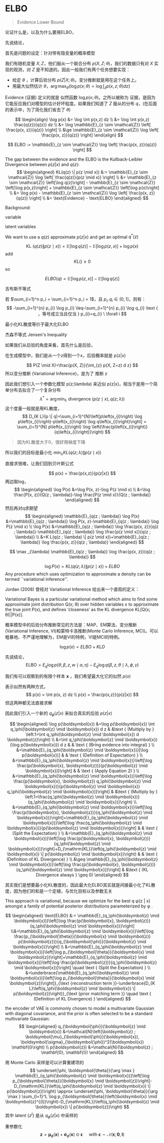 # ELBO

> Evidence Lower Bound

论证什么是，以及为什么要用ELBO，



先说结论，



首先是问题的设定：针对带有隐变量的概率模型

我们有随机变量 $X, Z$，他们服从一个联合分布 $p(X,Z;\theta)$，我们的数据只有对 $X$ 实现的观测，对 $Z$ 是不知道的。因此一般我们有两个任务想要实现：

- 给定 $\theta$ ，计算后验分布 $p(Z|X;\theta)$。变分推断就是用在这个任务上。
- 用最大似然估计 $\theta$，$\arg \max_\theta \{ \log p(x;\theta) = \log \int_z p(x,z;\theta) dz\}$







Evidence (证据) 定义的就是 似然函数 $\log p(x;\theta)$。之所以被称为 证据，是因为它能反应我们对模型的估计好坏程度。如果我们知道了 $Z$ 服从的分布 $q$，(在后面的表示中，为了简化我们省去了 $\theta$)


$$
\begin{align}
\log p(x) 
&= \log \int p(x,z) dz \\
&= \log \int p(x,z) \frac{q(z)}{q(z)} dz \\
&= \log \mathbb{E}_{z \sim \mathcal{Z}} \left[ \frac{p(x, z)}{q(z)} \right] \\
&\ge \mathbb{E}_{z \sim \mathcal{Z}} \log \left[ \frac{p(x, z)}{q(z)} \right]
\end{align}
$$

$$
ELBO := \mathbb{E}_{z \sim \mathcal{Z}} \log \left[ \frac{p(x, z)}{q(z)} \right]
$$


The gap between the evidence and the ELBO is the Kullback-Leibler Divergence between $p(z|x)$ and $q(z)$:
$$
\begin{aligned}
KL(q(z) \| p(z \mid x)) 
&:= \mathbb{E}_{z \sim \mathcal{Z}} \log \left[ \frac{q(z)}{p(z \mid x)} \right] \\
&= \mathbb{E}_{z \sim \mathcal{Z}} \left[\log q(z)\right] - \mathbb{E}_{z \sim \mathcal{Z}} \left[\log p(x,z)\right] + \mathbb{E}_{z \sim \mathcal{Z}} \left[\log p(x)\right] \\
&= \log p(x) - \mathbb{E}_{z \sim \mathcal{Z}} \log \left[ \frac{p(x, z)}{q(z)} \right] \\
&= \text{Evidence} - \text{ELBO}
\end{aligned}
$$




Background: 

variable 

latent variables





We want to use a $q(z)$ approximate $p(z|x)$ and get an optimal $q^*(z)$


$$
\text{KL }(q(z) \| p(z \mid x)) = \mathbb{E}[\log q (z)] - \mathbb{E}[\log p (z, x)] + \log p(x)
$$
add 
$$
KL() \ge 0
$$
so

$$
ELBO(q) = \mathbb{E}[\log p (z, x)] - \mathbb{E}[\log q (z)]
$$





吉布斯不等式 

若 $\sum_{i=1}^n p_i = \sum_{i=1}^n p_i = 1$，且 $p_i, q_i \in (0, 1]$，则有：
$$
-\sum_{i=1}^{n} p_{i} \log p_{i} \leq-\sum_{i=1}^{n} p_{i} \log q_{i} \text { ，等号成立当且仅当 } p_{i}=q_{i} \ \forall i
$$


最小化KL散度等价于最大化ELBO



杰森不等式 Jensen's Inequality







如果我们从后验的角度来看，首先什么是后验，

在生成模型中，我们是从一个z得到一个x，后验概率就是 p(z|x)


$$
P(Z \mid X)=\frac{p(X, Z)}{\int_{z} p(X, Z=z) d z}
$$
所以变分推断 (Variational Inference)，是为了 推断 z 



因此我们想引入一个参数化模型 p(z;\lambda) 来近似 p(z|x)，相当于是用一个简单分布去拟合了一个复杂分布
$$
\lambda^{*}=\arg \min _{\lambda} \text { divergence }(p(z \mid x), q(z ; \lambda))
$$
这个度量一般就是用KL散度，
$$
D_{K L}(p \| q)=\sum_{i=1}^{N}\left[p\left(x_{i}\right) \log p\left(x_{i}\right)-p\left(x_{i}\right) \log q\left(x_{i}\right)\right] = \sum_{i=1}^{N} p\left(x_{i}\right) \log \left(\frac{p\left(x_{i}\right)}{q\left(x_{i}\right)}\right)
$$

> 因为KL散度大于0，很好用梯度下降



所以我们的目标是最小化 $\min _{\lambda} K L(q(z ; \lambda) \| p(z \mid x))$

直接求很难，让我们回到贝叶斯公式


$$
p(x) = \frac{p(x,z)}{p(z|x)}
$$
两边取log，
$$
\begin{aligned}
\log P(x) &=\log P(x, z)-\log P(z \mid x) \\
&=\log \frac{P(x, z)}{Q(z ; \lambda)}-\log \frac{P(z \mid x)}{Q(z ; \lambda)}
\end{aligned}
$$
然后再对q求期望
$$
\begin{aligned}
\mathbb{E}_{q(z ; \lambda)} \log P(x) &=\mathbb{E}_{q(z ; \lambda)} \log P(x, z)-\mathbb{E}_{q(z ; \lambda)} \log P(z \mid x) \\
\log P(x) &=\mathbb{E}_{q(z ; \lambda)} \log \frac{p(x, z)}{q(z ; \lambda)}-\mathbb{E}_{q(z ; \lambda)} \log \frac{p(z \mid x)}{q(z ; \lambda)} \\
&=K L(q(z ; \lambda) \| p(z \mid x))+\mathbb{E}_{q(z ; \lambda)} \log \frac{p(x, z)}{q(z ; \lambda)}
\end{aligned}
$$

$$
\max _{\lambda} \mathbb{E}_{q(z ; \lambda)} \log \frac{p(x, z)}{q(z ; \lambda)}
$$

$$
\log P(x)=K L(q(z ; \lambda) \| p(z \mid x))+E L B O
$$
Any procedure which uses optimization to approximate a density can be termed ``variational inference''.

Jordan (2008) 曾经对 Variational Inference 给出来一个直观的定义：



Variational Bayes is a particular variational method which aims to find some approximate joint distribution Q(x; θ) over hidden variables x to approximate the true joint P(x), and defines ‘closeness’ as the KL divergence KL[Q(x; θ)||P(x)].



概率模型中的后验分布推断常见的方法是：MAP、EM算法、变分推断(Variational Inference, VI)和蒙特卡洛推断(Monte Carlo Inference, MCI)。可以粗暴地、不严谨地理解为，EM是VI的特例，VI是MCI的特例。


$$
\log p(x)=E L B O+K L D
$$




先说结论，
$$
\text{ELBO} = E_{q} \log p(\theta, \beta, z, w \mid \alpha, \eta)-E_{q} \log q(\beta, z, \theta \mid \lambda, \phi, \gamma)
$$
















我们有可以观察到的有限个样本 $\boldsymbol{x}$ ，我们希望最大化它的似然 $p(x)$

表示似然有两种方式，
$$
p(x) = \int p(x, z) dz
\\
p(x) = \frac{p(x,z)}{p(z|x)}
$$
但这两种都无法直接求解

因此我们引入一个新的 $q_\phi(z|x)$ 来拟合真实的后验 $p(z|x)$ 


$$
\begin{aligned}
\log p(\boldsymbol{x}) &=\log p(\boldsymbol{x}) \int q_\phi(\boldsymbol{z} \mid \boldsymbol{x}) d z & &\text { (Multiply by } \left.1=\int q_\phi(\boldsymbol{z} \mid \boldsymbol{x}) d \boldsymbol{z}\right) \\
&=\int q_\phi(\boldsymbol{z} \mid \boldsymbol{x})(\log p(\boldsymbol{x})) d z & & \text { (Bring evidence into integral) } \\
&=\mathbb{E}_{q_\phi(\boldsymbol{z} \mid \boldsymbol{x})}[\log p(\boldsymbol{x})] & & \text { (Definition of Expectation) } \\
&=\mathbb{E}_{q_\phi(\boldsymbol{z} \mid \boldsymbol{x})}\left[\log \frac{p(\boldsymbol{x}, \boldsymbol{z})}{p(\boldsymbol{z} \mid \boldsymbol{x})}\right] & & \text { (Apply Equation 2) } \\
&=\mathbb{E}_{q_\phi(\boldsymbol{z} \mid \boldsymbol{x})}\left[\log \frac{p(\boldsymbol{x}, \boldsymbol{z}) q_\phi(\boldsymbol{z} \mid \boldsymbol{x})}{p(\boldsymbol{z} \mid \boldsymbol{x}) q_\phi(\boldsymbol{z} \mid \boldsymbol{x})}\right] & &\text { (Multiply by } \left.1=\frac{q_\phi(\boldsymbol{z} \mid \boldsymbol{x})}{q_\phi(\boldsymbol{z} \mid \boldsymbol{x})}\right) \\
&=\mathbb{E}_{q_\phi(\boldsymbol{z} \mid \boldsymbol{x})}\left[\log \frac{p(\boldsymbol{x}, \boldsymbol{z})}{q_\phi(\boldsymbol{z} \mid \boldsymbol{x})}\right]+\mathbb{E}_{q_\phi(\boldsymbol{z} \mid \boldsymbol{x})}\left[\log \frac{q_\phi(\boldsymbol{z} \mid \boldsymbol{x})}{p(\boldsymbol{z} \mid \boldsymbol{x})}\right] & & \text { (Split the Expectation) } \\
&=\mathbb{E}_{q_\phi(\boldsymbol{z} \mid \boldsymbol{x})}\left[\log \frac{p(\boldsymbol{x}, \boldsymbol{z})}{q_\phi(\boldsymbol{z} \mid \boldsymbol{x})}\right]+D_{\mathrm{KL}}\left(q_\phi(\boldsymbol{z} \mid \boldsymbol{x}) \| p(\boldsymbol{z} \mid \boldsymbol{x})\right) & & \text { (Definition of KL Divergence) } \\
&\geq \mathbb{E}_{q_\phi(\boldsymbol{z} \mid \boldsymbol{x})}\left[\log \frac{p(\boldsymbol{x}, \boldsymbol{z})}{q_\phi(\boldsymbol{z} \mid \boldsymbol{x})}\right] & &\text { (KL Divergence always } \geq 0)
\end{aligned}
$$


其实我们是想要最小化KL散度的，因此最大化ELBO其实就是间接最小化了KL散度，因为他们的和是一个定植，与优化目标以及参数无关



This approach is variational, because we optimize for the best q φ(z | x) amongst a family of potential posterior distributions parameterized by φ .




$$
\begin{aligned}
\text{ELBO} &:= \mathbb{E}_{q_\phi(\boldsymbol{z} \mid \boldsymbol{x})}\left[\log \frac{p(\boldsymbol{x}, \boldsymbol{z})}{q_\phi(\boldsymbol{z} \mid \boldsymbol{x})}\right] \\&=\mathbb{E}_{q_\phi(\boldsymbol{z} \mid \boldsymbol{x})}\left[\log \frac{p_{\boldsymbol{\theta}}(\boldsymbol{x} \mid \boldsymbol{z}) p(\boldsymbol{z})}{q_{\boldsymbol{\phi}}(\boldsymbol{z} \mid \boldsymbol{x})}\right] \\
&=\mathbb{E}_{q_\phi(\boldsymbol{z} \mid \boldsymbol{x})}\left[\log p_{\boldsymbol{\theta}}(\boldsymbol{x} \mid \boldsymbol{z})\right]+\mathbb{E}_{q_\phi(\boldsymbol{z} \mid \boldsymbol{x})}\left[\log \frac{p(\boldsymbol{z})}{q_\phi(\boldsymbol{z} \mid \boldsymbol{x})}\right] \quad \text { (Split the Expectation) } \\
&=\underbrace{\mathbb{E}_{q_\phi(\boldsymbol{z} \mid \boldsymbol{x})}\left[\log p_{\boldsymbol{\theta}}(\boldsymbol{x} \mid \boldsymbol{z})\right]}_{\text {reconstruction term }}-\underbrace{D_{K L}\left(q_\phi(\boldsymbol{z} \mid \boldsymbol{x}) \| p(\boldsymbol{z})\right)}_{\text {prior matching term }} \quad \text { (Definition of KL Divergence) }
\end{aligned}
$$


the encoder of VAE is commonly chosen to model a multivariate Gaussian with diagonal covariance, and the prior is often selected to be a standard multivariate Gaussian:
$$
\begin{aligned}
q_{\boldsymbol{\phi}}(\boldsymbol{z} \mid \boldsymbol{x}) &=\mathcal{N}\left(\boldsymbol{z} ; \boldsymbol{\mu}_{\boldsymbol{\phi}}(\boldsymbol{x}), \boldsymbol{\sigma}_{\boldsymbol{\phi}}^2(\boldsymbol{x}) \mathbf{I}\right) \\
p(\boldsymbol{z}) &=\mathcal{N}(\boldsymbol{z} ; \mathbf{0}, \mathbf{I})
\end{aligned}
$$


用 Monte Carlo 采样是可以计算重建项的
$$
\underset{\phi, \boldsymbol{\theta}}{\arg \max } \mathbb{E}_{q_\phi(\boldsymbol{z} \mid \boldsymbol{x})}\left[\log p_{\boldsymbol{\theta}}(\boldsymbol{x} \mid \boldsymbol{z})\right]-D_{\mathrm{KL}}\left(q_\phi(\boldsymbol{z} \mid \boldsymbol{x}) \| p(\boldsymbol{z})\right) \approx \underset{\phi, \boldsymbol{\theta}}{\arg \max } \sum_{l=1}^L \log p_{\boldsymbol{\theta}}\left(\boldsymbol{x} \mid \boldsymbol{z}^{(l)}\right)-D_{\mathrm{KL}}\left(q_\phi(\boldsymbol{z} \mid \boldsymbol{x}) \| p(\boldsymbol{z})\right)
$$
其中 latent $\{z^{l}\}$ 是从 $q_\phi(z|x)$ 中采样的



重参数化
$$
\boldsymbol{z}=\boldsymbol{\mu}_\phi(\boldsymbol{x})+\boldsymbol{\sigma}_\phi(\boldsymbol{x}) \odot \boldsymbol{\epsilon} \quad \text { with } \boldsymbol{\epsilon} \sim \mathcal{N}(\boldsymbol{\epsilon} ; \mathbf{0}, \mathbf{I})
$$












